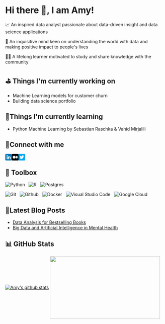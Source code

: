 #  Hi there 👋, I am Amy! 

📈 An inspired data analyst passionate about data-driven insight and data science applications

🧠 An inquisitive mind keen on understanding the world with data and making positive impact to people's lives

👩‍🎓 A lifelong learner motivated to study and share knowledge with the community


## ⛳ Things I'm currently working on

- Machine Learning models for customer churn
- Building data science portfolio

## 🌱Things I'm currently learning

- Python Machine Learning by  Sebastian Raschka & Vahid Mirjalili


## 🤝Connect with me

<a href="https://www.linkedin.com/in/amy-yang-b45074103/"><img align="left" src="https://raw.githubusercontent.com/amy-panda/amy-panda/main/Images/linkedin_flaticon_riajulislam.png" alt="Amy Yang | LinkedIn" width="21px"/></a>
<a href="https://medium.com/@yan.yang_19647/"><img align="left" src="https://raw.githubusercontent.com/amy-panda/amy-panda/main/Images/medium_flaticon_Freepik.png" alt="Amy Yang | Medium" width="21px"/></a>
<a href="https://twitter.com/AmyYang160604/"><img align="left" src="https://raw.githubusercontent.com/amy-panda/amy-panda/main/Images/twitter_flaticon_Md_Tanvirul_Haque.png" alt="Amy Yang | Twitter" width="21px"/></a>
</br>

## 🧰 Toolbox

![Python](https://img.shields.io/badge/Code-Python-3776AB?style=flat&logo=python&color=306998&logoColor=FFD43B)
&nbsp;
![R](https://img.shields.io/badge/Code-R-%23276DC3.svg?style=flat&logo=r&color=165CAA&logoColor=BFC2C5)
&nbsp;
![Postgres](https://img.shields.io/badge/Code-Postgres-%23316192.svg?style=flat&logo=postgresql&color=0064a5)
&nbsp;
</br>

![Git](https://img.shields.io/badge/Tool-Git-%23F05033.svg?style=flat&logo=git&color=F05032)
&nbsp;
![Github](https://img.shields.io/badge/Tool-Github-%23F05033.svg?style=flat&logo=github&color=333333)
&nbsp;
![Docker](https://img.shields.io/badge/Tool-Docker-%230db7ed.svg?style=flat&logo=docker&color=0db7ed&logoColor=0db7ed)
&nbsp;
![Visual Studio Code](https://img.shields.io/badge/Tool-Visual%20Studio%20Code-0078d7.svg?style=flat&logo=visual-studio-code&color=0078d7&logoColor=0078d7)
&nbsp;
![Google Cloud](https://img.shields.io/badge/Tool-GoogleCloud-%234285F4.svg?style=flat&logo=google-cloud&color=4285F4&logoColor=white)

## 📝Latest Blog Posts

- [Data Analysis for Bestselling Books](https://medium.com/@yan.yang_19647/data-analysis-for-bestselling-books-500b2a3c0b03)
- [Big Data and Artificial Intelligence in Mental Health](https://medium.com/trends-in-data-science/big-data-and-artificial-intelligence-in-mental-health-336ff591aec9)


## 📊 GitHub Stats 

<a href="https://github.com/amy-panda"><img align="center" src="https://github-readme-stats.vercel.app/api?username=amy-panda&show_icons=true&include_all_commits=true&hide_border=false&count_private=true" height="200"  width="420" alt="Amy's github stats" /></a> <a href="https://github.com/amy-panda/amy-panda"><img align="center" src="https://github-readme-stats.vercel.app/api/top-langs/?username=amy-panda&layout=compact&hide_border=false" height="200" width="350" /></a>



<!--
[![LinkedIn](https://img.shields.io/badge/linkedin-%230077B5.svg?style=for-the-badge&logo=linkedin&logoColor=white)](https://www.linkedin.com/in/amy-yang-b45074103)
&nbsp;&nbsp;
[![Medium](https://img.shields.io/badge/Medium-12100E?style=for-the-badge&logo=medium&logoColor=white)](https://medium.com/@yan.yang_19647)

>


<!--
**amy-panda/amy-panda** is a ✨ _special_ ✨ repository because its `README.md` (this file) appears on your GitHub profile.

Here are some ideas to get you started:

-  I’m currently working on ...
- 🌱 I’m currently learning ...
- 👯 I’m looking to collaborate on ...
- 🤔 I’m looking for help with ...
- 💬 Ask me about ...
- 📫 How to reach me: ...
- 😄 Pronouns: ...
- ⚡ Fun fact: ...
--
- shortcut preview ctrl+shift+v>
